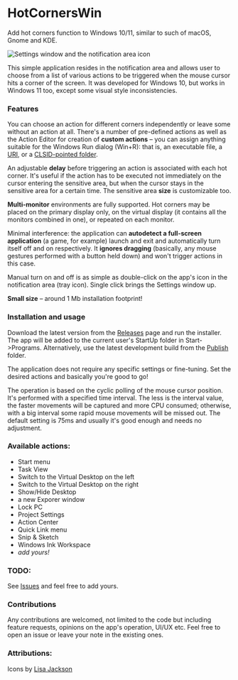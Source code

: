 # HotCornersWin
Add hot corners function to Windows 10/11, similar to such of macOS, Gnome and KDE.

![Settings window and the notification area icon](https://github.com/flexits/HotCornersWin/assets/86118729/b9f6b1ee-2f83-4766-a061-7bd705913496)

This simple application resides in the notification area and allows user to choose from a list of various actions to be triggered when the mouse cursor hits a corner of the screen. It was developed for Windows 10, but works in Windows 11 too, except some visual style inconsistencies. 

### Features

You can choose an action for different corners independently or leave some without an action at all. There's a number of pre-defined actions as well as the Action Editor for creation of **custom actions** – you can assign anything suitable for the Windows Run dialog (Win+R): that is, an executable file, a [URI](https://learn.microsoft.com/en-us/windows/uwp/launch-resume/launch-settings-app?WT.mc_id=WD-MVP-5000693#ms-settings-uri-scheme-reference), or a [CLSID-pointed folder](https://www.autohotkey.com/docs/v1/misc/CLSID-List.htm).

An adjustable **delay** before triggering an action is associated with each hot corner. It's useful if the action has to be executed not immediately on the cursor entering the sensitive area, but when the cursor stays in the sensitive area for a certain time. The sensitive area **size** is customizable too.

**Multi-monitor** environments are fully supported. Hot corners may be placed on the primary display only, on the virtual display (it contains all the monitors combined in one), or repeated on each monitor.

Minimal interference: the application can **autodetect a full-screen application** (a game, for example) launch and exit and automatically turn itself off and on respectively. It **ignores dragging** (basically, any mouse gestures performed with a button held down) and won't trigger actions in this case.

Manual turn on and off is as simple as double-click on the app's icon in the notification area (tray icon). Single click brings the Settings window up.

**Small size** – around 1 Mb installation footprint!

### Installation and usage
Download the latest version from the [Releases](https://github.com/flexits/HotCornersWin/releases) page and run the installer. The app will be added to the current user's StartUp folder in Start->Programs. Alternatively, use the latest development build from the [Publish](https://github.com/flexits/HotCornersWin/tree/main/publish) folder.

The application does not require any specific settings or fine-tuning. Set the desired actions and basically you're good to go! 

The operation is based on the cyclic polling of the mouse cursor position. It's performed with a specified time interval. The less is the interval value, the faster movements will be captured and more CPU consumed; otherwise, with a big interval some rapid mouse movements will be missed out. The default setting is 75ms and usually it's good enough and needs no adjustment. 

### Available actions:
* Start menu
* Task View
* Switch to the Virtual Desktop on the left
* Switch to the Virtual Desktop on the right
* Show/Hide Desktop
* a new Exporer window
* Lock PC
* Project Settings
* Action Center
* Quick Link menu
* Snip & Sketch
* Windows Ink Workspace
* *add yours!*

### TODO:
See [Issues](https://github.com/flexits/HotCornersWin/issues) and feel free to add yours.

### Contributions

Any contributions are welcomed, not limited to the code but including feature requests, opinions on the app's operation, UI/UX etc. Feel free to open an issue or leave your note in the existing ones.

### Attributions:

Icons by <a target="_blank" href="https://github.com/Lisa24Jackson">Lisa Jackson</a>
